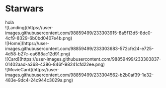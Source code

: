 # Starwars
<div hegiht='200px' width='200px'>
  hola
 </div>
![Landing](https://user-images.githubusercontent.com/98859499/233303915-8a5f13d5-8dc0-4cf9-8329-6b0bd0407e4b.png)
<br/>
![Home](https://user-images.githubusercontent.com/98859499/233303683-572cfe24-e725-4d58-b27c-ea688ac12d91.png)
<br/>
![Card](https://user-images.githubusercontent.com/98859499/233303837-01402aad-a368-4386-846f-98241cfd22ee.png)
<br/>
![MovieCard](https://user-images.githubusercontent.com/98859499/233304562-b2b0af39-1e32-483e-9dc4-24c944c3029a.png)


